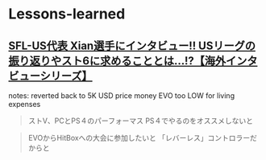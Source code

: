# Lessons-learned

## [SFL-US代表 Xian選手にインタビュー‼ USリーグの振り返りやスト6に求めることとは…!?【海外インタビューシリーズ】](https://www.youtube.com/watch?v=AK8YSqzfX40)

notes: reverted back to 5K USD price money EVO too LOW for living expenses

> ストV、PCとPS４のパーフォーマス PS４でやるのをオススメしないと

> EVOからHitBoxへの大会に参加したいと 「レバーレス」コントロラーだからと
